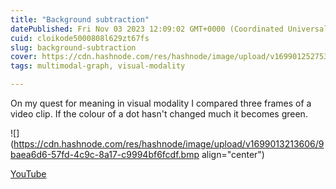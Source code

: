 ```yaml
---
title: "Background subtraction"
datePublished: Fri Nov 03 2023 12:09:02 GMT+0000 (Coordinated Universal Time)
cuid: cloikode5000808l629zt67fs
slug: background-subtraction
cover: https://cdn.hashnode.com/res/hashnode/image/upload/v1699012527536/6fb078ec-bc37-4242-a9e9-0c052dbb3c3e.bmp
tags: multimodal-graph, visual-modality

---
```


On my quest for meaning in visual modality I compared three frames of a video clip. If the colour of a dot hasn't changed much it becomes green.

![](https://cdn.hashnode.com/res/hashnode/image/upload/v1699013213606/9baea6d6-57fd-4c9c-8a17-c9994bf6fcdf.bmp align="center")

[YouTube](https://youtu.be/XfR9iY5y94s?si=CAxop0ExzFnT_ma2)
